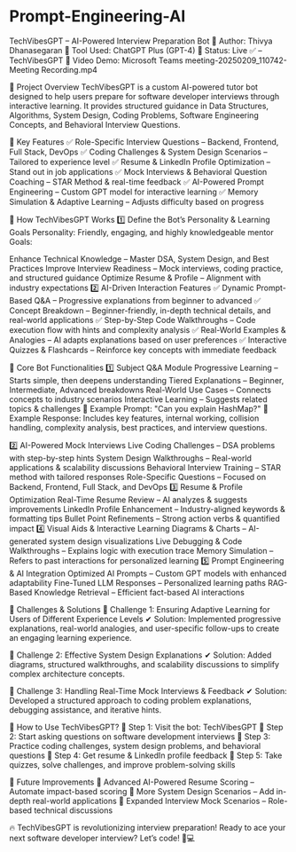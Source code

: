 # Prompt-Engineering-AI

TechVibesGPT – AI-Powered Interview Preparation Bot
📌 Author: Thivya Dhanasegaran
📌 Tool Used: ChatGPT Plus (GPT-4)
📌 Status: Live ✅ – TechVibesGPT
📌 Video Demo: Microsoft Teams meeting-20250209_110742-Meeting Recording.mp4

📌 Project Overview
TechVibesGPT is a custom AI-powered tutor bot designed to help users prepare for software developer interviews through interactive learning. It provides structured guidance in Data Structures, Algorithms, System Design, Coding Problems, Software Engineering Concepts, and Behavioral Interview Questions.

🚀 Key Features
✅ Role-Specific Interview Questions – Backend, Frontend, Full Stack, DevOps
✅ Coding Challenges & System Design Scenarios – Tailored to experience level
✅ Resume & LinkedIn Profile Optimization – Stand out in job applications
✅ Mock Interviews & Behavioral Question Coaching – STAR Method & real-time feedback
✅ AI-Powered Prompt Engineering – Custom GPT model for interactive learning
✅ Memory Simulation & Adaptive Learning – Adjusts difficulty based on progress

📖 How TechVibesGPT Works
1️⃣ Define the Bot’s Personality & Learning Goals
Personality: Friendly, engaging, and highly knowledgeable mentor
Goals:

Enhance Technical Knowledge – Master DSA, System Design, and Best Practices
Improve Interview Readiness – Mock interviews, coding practice, and structured guidance
Optimize Resume & Profile – Alignment with industry expectations
2️⃣ AI-Driven Interaction Features
✅ Dynamic Prompt-Based Q&A – Progressive explanations from beginner to advanced
✅ Concept Breakdown – Beginner-friendly, in-depth technical details, and real-world applications
✅ Step-by-Step Code Walkthroughs – Code execution flow with hints and complexity analysis
✅ Real-World Examples & Analogies – AI adapts explanations based on user preferences
✅ Interactive Quizzes & Flashcards – Reinforce key concepts with immediate feedback

📌 Core Bot Functionalities
1️⃣ Subject Q&A Module
Progressive Learning – Starts simple, then deepens understanding
Tiered Explanations – Beginner, Intermediate, Advanced breakdowns
Real-World Use Cases – Connects concepts to industry scenarios
Interactive Learning – Suggests related topics & challenges
🔹 Example Prompt: "Can you explain HashMap?"
🔹 Example Response: Includes key features, internal working, collision handling, complexity analysis, best practices, and interview questions.

2️⃣ AI-Powered Mock Interviews
Live Coding Challenges – DSA problems with step-by-step hints
System Design Walkthroughs – Real-world applications & scalability discussions
Behavioral Interview Training – STAR method with tailored responses
Role-Specific Questions – Focused on Backend, Frontend, Full Stack, and DevOps
3️⃣ Resume & Profile Optimization
Real-Time Resume Review – AI analyzes & suggests improvements
LinkedIn Profile Enhancement – Industry-aligned keywords & formatting tips
Bullet Point Refinements – Strong action verbs & quantified impact
4️⃣ Visual Aids & Interactive Learning
Diagrams & Charts – AI-generated system design visualizations
Live Debugging & Code Walkthroughs – Explains logic with execution trace
Memory Simulation – Refers to past interactions for personalized learning
5️⃣ Prompt Engineering & AI Integration
Optimized AI Prompts – Custom GPT models with enhanced adaptability
Fine-Tuned LLM Responses – Personalized learning paths
RAG-Based Knowledge Retrieval – Efficient fact-based AI interactions

📌 Challenges & Solutions
🔴 Challenge 1: Ensuring Adaptive Learning for Users of Different Experience Levels
✔ Solution: Implemented progressive explanations, real-world analogies, and user-specific follow-ups to create an engaging learning experience.

🔴 Challenge 2: Effective System Design Explanations
✔ Solution: Added diagrams, structured walkthroughs, and scalability discussions to simplify complex architecture concepts.

🔴 Challenge 3: Handling Real-Time Mock Interviews & Feedback
✔ Solution: Developed a structured approach to coding problem explanations, debugging assistance, and iterative hints.

🚀 How to Use TechVibesGPT?
🔹 Step 1: Visit the bot: TechVibesGPT
🔹 Step 2: Start asking questions on software development interviews
🔹 Step 3: Practice coding challenges, system design problems, and behavioral questions
🔹 Step 4: Get resume & LinkedIn profile feedback
🔹 Step 5: Take quizzes, solve challenges, and improve problem-solving skills

📌 Future Improvements
🔹 Advanced AI-Powered Resume Scoring – Automate impact-based scoring
🔹 More System Design Scenarios – Add in-depth real-world applications
🔹 Expanded Interview Mock Scenarios – Role-based technical discussions

🔥 TechVibesGPT is revolutionizing interview preparation! Ready to ace your next software developer interview? Let’s code! 🚀💻
